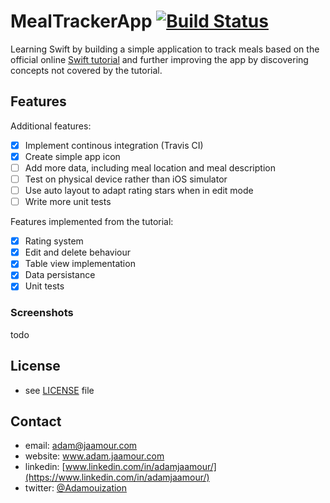 # MealTrackerApp [![Build Status](https://travis-ci.org/Adamouization/MealTrackerApp.svg?branch=master)](https://travis-ci.org/Adamouization/MealTrackerApp)

Learning Swift by building a simple application to track meals based on the official online [Swift tutorial](https://developer.apple.com/library/archive/referencelibrary/GettingStarted/DevelopiOSAppsSwift/index.html#//apple_ref/doc/uid/TP40015214-CH2-SW1) and further improving the app by discovering concepts not covered by the tutorial.

## Features

Additional features:

* [X] Implement continous integration (Travis CI)
* [X] Create simple app icon
* [ ] Add more data, including meal location and meal description
* [ ] Test on physical device rather than iOS simulator
* [ ] Use auto layout to adapt rating stars when in edit mode
* [ ] Write more unit tests

Features implemented from the tutorial:

* [X] Rating system
* [X] Edit and delete behaviour
* [X] Table view implementation
* [X] Data persistance
* [X] Unit tests

### Screenshots

todo

## License 
* see [LICENSE](https://github.com/Adamouization/MealTrackerApp/blob/master/LICENSE) file

## Contact
* email: adam@jaamour.com
* website: www.adam.jaamour.com
* linkedin: [www.linkedin.com/in/adamjaamour/](https://www.linkedin.com/in/adamjaamour/)
* twitter: [@Adamouization](https://twitter.com/Adamouization)
